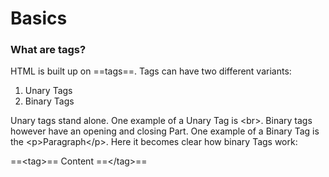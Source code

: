# Basics

### What are tags?

HTML is built up on ==tags==. Tags can have two different variants:

1. Unary Tags
2. Binary Tags

Unary tags stand alone. One example of a Unary Tag is &lt;br&gt;.
Binary tags however have an opening and closing Part. One example of a Binary Tag is the &lt;p&gt;Paragraph&lt;/p&gt;. Here it becomes clear how binary Tags work:

==&lt;tag&gt;== Content ==&lt;/tag&gt;==
